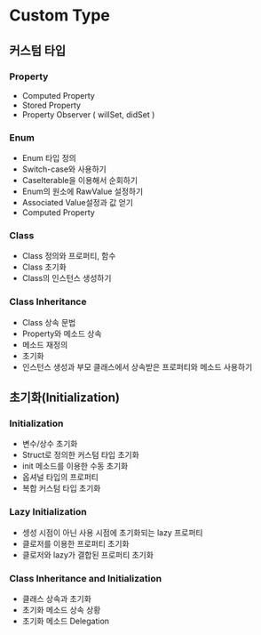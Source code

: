 # Custom Type

## 커스텀 타입

### Property

- Computed Property
- Stored Property 
- Property Observer ( willSet, didSet )

### Enum

- Enum 타입 정의
- Switch-case와 사용하기
- CaseIterable을 이용해서 순회하기
- Enum의 원소에 RawValue 설정하기
- Associated Value설정과 값 얻기
- Computed Property

### Class

- Class 정의와 프로퍼티, 함수
- Class 초기화
- Class의 인스턴스 생성하기

### Class Inheritance

- Class 상속 문법
- Property와 메소드 상속
- 메소드 재정의
- 초기화
- 인스턴스 생성과 부모 클래스에서 상속받은 프로퍼티와 메소드 사용하기

## 초기화(Initialization)

### Initialization

- 변수/상수 초기화
- Struct로 정의한 커스텀 타입 초기화
- init 메소드를 이용한 수동 초기화
- 옵셔널 타입의 프로퍼티
- 복합 커스텀 타입 초기화

### Lazy Initialization

- 셍성 시점이 아닌 사용 시점에 초기화되는 lazy 프로퍼티
- 클로저를 이용한 프로퍼티 초기화
- 클로저와 lazy가 결합된 프로퍼티 초기화

### Class Inheritance and Initialization

- 클래스 상속과 초기화
- 초기화 메소드 상속 상황
- 초기화 메소드 Delegation
